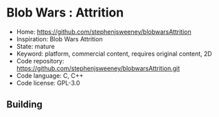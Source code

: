 # Blob Wars : Attrition

- Home: https://github.com/stephenjsweeney/blobwarsAttrition
- Inspiration: Blob Wars Attrition
- State: mature
- Keyword: platform, commercial content, requires original content, 2D
- Code repository: https://github.com/stephenjsweeney/blobwarsAttrition.git
- Code language: C, C++
- Code license: GPL-3.0

## Building
